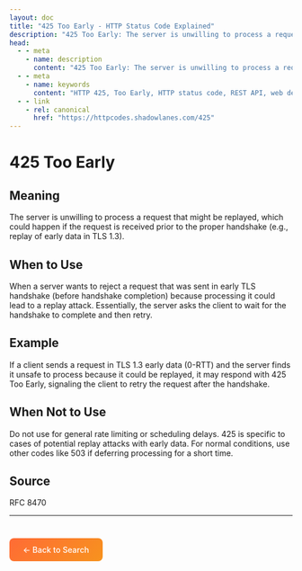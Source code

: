 ```yaml
---
layout: doc
title: "425 Too Early - HTTP Status Code Explained"
description: "425 Too Early: The server is unwilling to process a request that might be replayed, which could happen if the request is received prior to the proper handsha..."
head:
  - - meta
    - name: description
      content: "425 Too Early: The server is unwilling to process a request that might be replayed, which could happen if the request is received prior to the proper handsha..."
  - - meta
    - name: keywords
      content: "HTTP 425, Too Early, HTTP status code, REST API, web development"
  - - link
    - rel: canonical
      href: "https://httpcodes.shadowlanes.com/425"
---
```


# 425 Too Early

## Meaning

The server is unwilling to process a request that might be replayed, which could happen if the request is received prior to the proper handshake (e.g., replay of early data in TLS 1.3).

## When to Use

When a server wants to reject a request that was sent in early TLS handshake (before handshake completion) because processing it could lead to a replay attack. Essentially, the server asks the client to wait for the handshake to complete and then retry.

## Example

If a client sends a request in TLS 1.3 early data (0-RTT) and the server finds it unsafe to process because it could be replayed, it may respond with 425 Too Early, signaling the client to retry the request after the handshake.

## When Not to Use

Do not use for general rate limiting or scheduling delays. 425 is specific to cases of potential replay attacks with early data. For normal conditions, use other codes like 503 if deferring processing for a short time.

## Source

RFC 8470

---

<div style="margin-top: 40px;">
  <a href="/" style="display: inline-block; padding: 12px 24px; background: linear-gradient(135deg, #ff6b35, #f7931e); color: white; text-decoration: none; border-radius: 8px; font-weight: 500;">← Back to Search</a>
</div>
